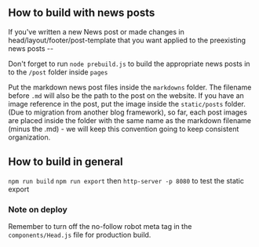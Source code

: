 ## How to build with news posts
If you've written a new News post or made changes in head/layout/footer/post-template that you want applied to the preexisting news posts -- 

Don't forget to run `node prebuild.js` to build the appropriate news posts in to the `/post` folder inside `pages`

Put the markdown news post files inside the `markdowns` folder. The filename before `.md` will also be the path to the post on the website.
If you have an image reference in the post, put the image inside the `static/posts` folder.
(Due to migration from another blog framework), so far, each post images are placed inside the folder with the same name as the markdown filename (minus the .md) - we will keep this convention going to keep consistent organization.

## How to build in general
`npm run build` `npm run export` then `http-server -p 8080` to test the static export

### Note on deploy 
Remember to turn off the no-follow robot meta tag in the `components/Head.js` file for production build.

